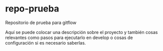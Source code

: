 # repo-prueba

Repositorio de prueba para gitflow

Aquí se puede colocar una descripción sobre el proyecto y también cosas relevantes como pasos para ejecutarlo
en develop o cosas de configuración si es necesario saberlas.
